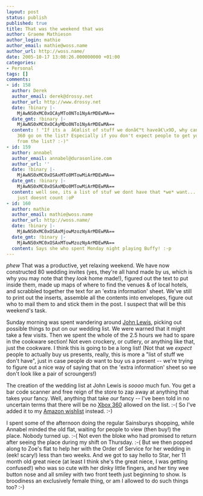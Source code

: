 ```yaml
---
layout: post
status: publish
published: true
title: That was the weekend that was
author: Graeme Mathieson
author_login: mathie
author_email: mathie@woss.name
author_url: http://woss.name/
date: 2005-10-17 13:08:26.000000000 +01:00
categories:
- Personal
tags: []
comments:
- id: 158
  author: Derek
  author_email: derek@drossy.net
  author_url: http://www.drossy.net
  date: !binary |-
    MjAwNS0xMC0xOCAyMTo0NTo1NyArMDEwMA==
  date_gmt: !binary |-
    MjAwNS0xMC0xOCAyMDo0NTo1NyArMDEwMA==
  content: ! "If its a  â€œlist of stuff we donâ€™t haveâ€\x9D, why can't an xbox
    360 go on the list? Especially if you don't expect people to get you anything
    from the list? :-)"
- id: 159
  author: annabel
  author_email: annabel@durasonline.com
  author_url: ''
  date: !binary |-
    MjAwNS0xMC0xOSAxMTo0MTowMiArMDEwMA==
  date_gmt: !binary |-
    MjAwNS0xMC0xOSAxMDo0MTowMiArMDEwMA==
  content: well see, its a list of stuf we dont have that *we* want... so the xbox
    just doesnt count :oP
- id: 160
  author: mathie
  author_email: mathie@woss.name
  author_url: http://woss.name/
  date: !binary |-
    MjAwNS0xMC0xOSAxMjowMzozNyArMDEwMA==
  date_gmt: !binary |-
    MjAwNS0xMC0xOSAxMTowMzozNyArMDEwMA==
  content: Says she who spent Monday night playing Buffy! :-p
---
```

<em>*phew*</em> That was a productive, yet relaxing weekend.  We have now constructed 80 wedding invites (yes, they're all hand made by us, which is why you may note that they <em>look</em> home made!), figured out the text to put inside them, made up maps of where to find the venues &amp; of local hotels, and scrabbled together the text for an 'extra information' sheet.  We've still to print out the inserts, assemble all the contents into envelopes, figure out who to mail them to and stick them in the post.  I suspect that will be this weekend's task.

Sunday morning was spent wandering around <a href="http://www.johnlewis.com/">John Lewis</a>, picking out possible things to put on our wedding list.  We were warned that it might take a few visits.  Then we spent the whole of the 2.5 hours we had to spare in the cookware section!  Not even crockery, or cutlery, or anything like that, just the cookware.  I think this is going to be a long list!  (Not that we <em>expect</em> people to actually buy us presents, really, this is more a "list of stuff we don't have", just in case people <em>do</em> want to buy us a present -- we're trying to figure out a nice way of saying that on the 'extra information' sheet so we don't look like a pair of scroungers!)

The creation of the wedding list at John Lewis is <em>soooo</em> much fun.  You get a bar code scanner and free reign of the store to zap away at anything that takes your fancy.  Well, anything that take <em>our</em> fancy -- I've been told in no uncertain terms that there will be no <a href="http://www.xbox.com/en-US/xbox360/default.htm">Xbox 360</a> allowed on the list. :-(  So I've added it to my <a href="http://www.amazon.co.uk/exec/obidos/redirect?link_code=ur2&camp=1634&tag=mathieoftheen-21&creative=6738&path=registry/5I0QEHXEAPOF">Amazon wishlist</a> instead. :-)

I spent some of the afternoon doing the regular Sainsburys shopping, while Annabel minded the old flat, waiting for people to view (then buy!) the place.  Nobody turned up. :-(  Not even the bloke who had promised to return after seeing the place during my shift on Thursday. :-(  But we then popped along to Zoe's flat to help her with the Order of Service for her wedding in (eek!  scary!) less than two weeks.  And we got to say hello to Star, her 11 month old great niece (at least I think she's the great niece, I was getting confused!) who was so cute with her dinky little fingers, and her tiny wee button nose and all smiley with two front teeth just beginning to show.  Is broodiness an exclusively female thing, or am I allowed to do such things too? :-)

